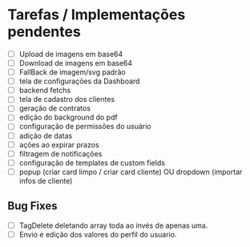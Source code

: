 # Tarefas / Implementações pendentes

- [ ] Upload de imagens em base64
- [ ] Download de imagens em base64
- [ ] FallBack de imagem/svg padrão
- [ ] tela de configurações da Dashboard
- [ ] backend fetchs
- [ ] tela de cadastro dos clientes
- [ ] geração de contratos
- [ ] edição do background do pdf
- [ ] configuração de permissões do usuário
- [ ] adição de datas
- [ ] ações ao expirar prazos
- [ ] filtragem de notificações
- [ ] configuração de templates de custom fields
- [ ] popup (criar card limpo / criar card cliente) OU dropdown (importar infos de cliente)

## Bug Fixes

- [ ] TagDelete deletando array toda ao invés de apenas uma.
- [ ] Envio e edição dos valores do perfil do usuario.
